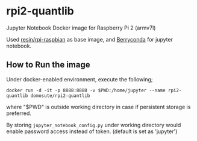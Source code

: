 # rpi2-quantlib
Jupyter Notebook Docker image for Raspberry Pi 2 (armv7l)

Used [resin/rpi-raspbian](https://hub.docker.com/r/resin/rpi-raspbian/) as base image, and [Berryconda](https://github.com/jjhelmus/berryconda) for jupyter notebook.

How to Run the image
------------
Under docker-enabled environment, execute the following;
```
docker run -d -it -p 8888:8888 -v $PWD:/home/jupyter --name rpi2-quantlib domosute/rpi2-quantlib
```
where "$PWD" is outside working directory in case if persistent storage is preferred.

By storing `jupyter_notebook_config.py` under working directory would enable password access instead of token. (default is set as 'jupyter')
